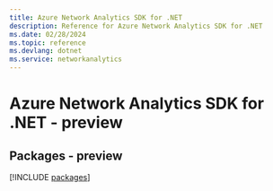 ```yaml
---
title: Azure Network Analytics SDK for .NET
description: Reference for Azure Network Analytics SDK for .NET
ms.date: 02/28/2024
ms.topic: reference
ms.devlang: dotnet
ms.service: networkanalytics
---
```

# Azure Network Analytics SDK for .NET - preview
## Packages - preview
[!INCLUDE [packages](network-analytics-index.md)]